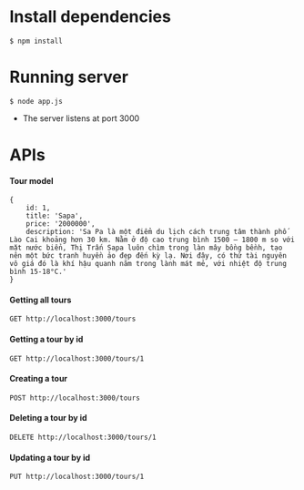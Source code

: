 # Install dependencies
```$ npm install```
# Running server
```$ node app.js```
- The server listens at port 3000
# APIs
#### Tour model
    {
        id: 1,
        title: 'Sapa',
        price: '2000000',
        description: 'Sa Pa là một điểm du lịch cách trung tâm thành phố Lào Cai khoảng hơn 30 km. Nằm ở độ cao trung bình 1500 – 1800 m so với mặt nước biển, Thị Trấn Sapa luôn chìm trong làn mây bồng bềnh, tạo nên một bức tranh huyền ảo đẹp đến kỳ lạ. Nơi đây, có thứ tài nguyên vô giá đó là khí hậu quanh năm trong lành mát mẻ, với nhiệt độ trung bình 15-18°C.'
    }

#### Getting all tours
```GET http://localhost:3000/tours```
#### Getting a tour by id
```GET http://localhost:3000/tours/1```
#### Creating a tour
```POST http://localhost:3000/tours```
#### Deleting a tour by id
```DELETE http://localhost:3000/tours/1```
#### Updating a tour by id
```PUT http://localhost:3000/tours/1```
